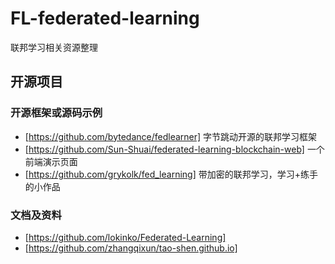 # FL-federated-learning
联邦学习相关资源整理

## 开源项目
### 开源框架或源码示例
* [https://github.com/bytedance/fedlearner] 字节跳动开源的联邦学习框架
* [https://github.com/Sun-Shuai/federated-learning-blockchain-web] 一个前端演示页面
* [https://github.com/grykolk/fed_learning] 带加密的联邦学习，学习+练手的小作品

### 文档及资料
* [https://github.com/lokinko/Federated-Learning]
* [https://github.com/zhangqixun/tao-shen.github.io]
